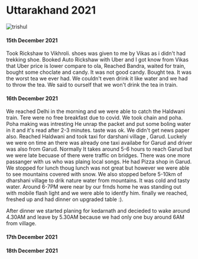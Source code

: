 # Uttarakhand 2021

![trishul](https://github.com/koolwithk/blog/blob/main/uk2021/images/1.trishul.jpg?raw=true)

#### 15th December 2021

Took Rickshaw to Vikhroli. shoes was given to me by Vikas as i didn't had trekking shoe. Booked Auto Rickshaw with Uber and I got know from Vikas that Uber price is lower compare to ola, Reached Bandra, waited for train, bought some choclate and candy. It was not good candy. 
Bought tea. It was the worst tea we ever had. We couldn't even drink it like water and we had to throw the tea. We said to ourself that we won't drink the tea in train.

#### 16th December 2021
We reached Delhi in the morning and we were able to catch the Haldwani train. Tere were no free breakfast due to covid. We took chain and poha. Poha making was intresting He unrap the packet and put some boling water in it and it's read after 2-3 minutes. taste was ok. We didn't get news paper also. Reached Haldwani and took taxi for darshani village , Garud. Luckely we were on time an there was already one taxi availabe for Garud and driver was also from Garud. Normally It takes around 5-6 hours to reach Garud but we were late becuase of there were traffic on bridges. There was one more passanger with us who was plaing local songs. He had Pizza shop in Garud. We stopped for lunch thoug lunch was not great but however we were able to see mountains covered with snow. We also stopped before 5-10km of dharshani village to drik nature water from mountains. It was cold and tasty water. Around 6-7PM were near by our frnds home he was standing out with mobile flash light and we were able to identfy him. finally we reached, freshed up and had dinner on upgraded table :).

After dinner we started planing for kedarnath and decieded to wake around 4.30AM and leave by 5.30AM because we had only one buy around 6AM from village. 

#### 17th December 2021

#### 18th December 2021